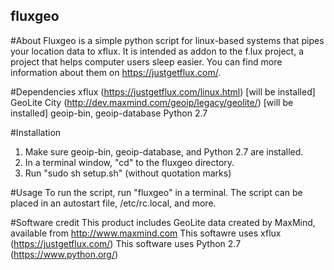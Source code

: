 ## fluxgeo

#About
Fluxgeo is a simple python script for linux-based systems that pipes your location data to xflux. It is intended as addon to the f.lux project, a project that helps computer users sleep easier. You can find more information about them on https://justgetflux.com/.

#Dependencies
xflux (https://justgetflux.com/linux.html) [will be installed]
GeoLite City (http://dev.maxmind.com/geoip/legacy/geolite/) [will be installed]
geoip-bin, geoip-database
Python 2.7

#Installation
1. Make sure geoip-bin, geoip-database, and Python 2.7 are installed.
2. In a terminal window, "cd" to the fluxgeo directory.
3. Run "sudo sh setup.sh" (without quotation marks)

#Usage
To run the script, run "fluxgeo" in a terminal.
The script can be placed in an autostart file, /etc/rc.local, and more.

#Software credit
This product includes GeoLite data created by MaxMind, available from http://www.maxmind.com
This softawre uses xflux (https://justgetflux.com/)
This software uses Python 2.7 (https://www.python.org/)
